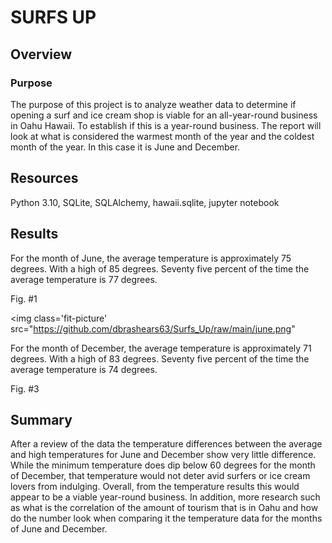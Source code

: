 # SURFS UP 

## Overview

### Purpose
The purpose of this project is to analyze weather data to determine if opening a surf and ice cream shop is viable for an all-year-round business in Oahu Hawaii. To establish if this is a year-round business. The report will look at what is considered the warmest month of the year and the coldest month of the year. In this case it is June and December. 

## Resources
Python 3.10, SQLite, SQLAlchemy, hawaii.sqlite, jupyter notebook

## Results
For the month of June, the average temperature is approximately 75 degrees. With a high of 85 degrees. Seventy five percent of the time the average temperature is 77 degrees. 

Fig. #1

<img class='fit-picture'
     src="https://github.com/dbrashears63/Surfs_Up/raw/main/june.png"
 

For the month of December, the average temperature is approximately 71 degrees. With a high of 83 degrees. Seventy five percent of the time the average temperature is 74 degrees. 


Fig. #3


## Summary
After a review of the data the temperature differences between the average and high temperatures for June and December show very little difference. While the minimum temperature does dip below 60 degrees for the month of December, that temperature would not deter avid surfers or ice cream lovers from indulging. 
Overall, from the temperature results this would appear to be a viable year-round business. In addition, more research such as what is the correlation of the amount of tourism that is in Oahu and how do the number look when comparing it the temperature data for the months of June and December.  

